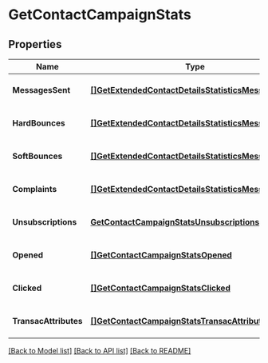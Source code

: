 # GetContactCampaignStats

## Properties
Name | Type | Description | Notes
------------ | ------------- | ------------- | -------------
**MessagesSent** | [**[]GetExtendedContactDetailsStatisticsMessagesSent**](GetExtendedContactDetailsStatisticsMessagesSent.md) |  | [optional] [default to null]
**HardBounces** | [**[]GetExtendedContactDetailsStatisticsMessagesSent**](GetExtendedContactDetailsStatisticsMessagesSent.md) |  | [optional] [default to null]
**SoftBounces** | [**[]GetExtendedContactDetailsStatisticsMessagesSent**](GetExtendedContactDetailsStatisticsMessagesSent.md) |  | [optional] [default to null]
**Complaints** | [**[]GetExtendedContactDetailsStatisticsMessagesSent**](GetExtendedContactDetailsStatisticsMessagesSent.md) |  | [optional] [default to null]
**Unsubscriptions** | [**GetContactCampaignStatsUnsubscriptions**](GetContactCampaignStatsUnsubscriptions.md) |  | [optional] [default to null]
**Opened** | [**[]GetContactCampaignStatsOpened**](GetContactCampaignStatsOpened.md) |  | [optional] [default to null]
**Clicked** | [**[]GetContactCampaignStatsClicked**](GetContactCampaignStatsClicked.md) |  | [optional] [default to null]
**TransacAttributes** | [**[]GetContactCampaignStatsTransacAttributes**](GetContactCampaignStatsTransacAttributes.md) |  | [optional] [default to null]

[[Back to Model list]](../README.md#documentation-for-models) [[Back to API list]](../README.md#documentation-for-api-endpoints) [[Back to README]](../README.md)


